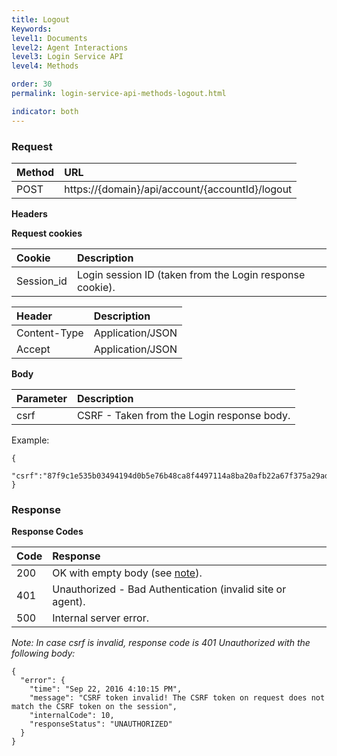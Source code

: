 ```yaml
---
title: Logout
Keywords:
level1: Documents
level2: Agent Interactions
level3: Login Service API
level4: Methods

order: 30
permalink: login-service-api-methods-logout.html

indicator: both
---
```


### Request

| Method | URL |
| :--- | :--- | 
| POST |  https://{domain}/api/account/{accountId}/logout |

**Headers**

**Request cookies**

| Cookie | Description |
| :--- | :--- |
| Session_id | Login session ID (taken from the Login response cookie). |

| Header | Description |
| :--- | :--- |
| Content-Type | Application/JSON |
| Accept | Application/JSON |

**Body**

| Parameter | Description |
| :--- | :--- |
| csrf | CSRF - Taken from the Login response body. |

Example:

    {
        "csrf":"87f9c1e535b03494194d0b5e76b48ca8f4497114a8ba20afb22a67f375a29adb"
    }

### Response

**Response Codes**

| Code | Response |
| :--- | :--- |
| 200 | OK with empty body (see [note](#note2)).
| 401  | Unauthorized - Bad Authentication (invalid site or agent). |
| 500 | Internal server error. |

<a name="note2">*Note*</a>*: In case csrf is invalid, response code is 401 Unauthorized with the following body:*

    {
      "error": {
        "time": "Sep 22, 2016 4:10:15 PM",
        "message": "CSRF token invalid! The CSRF token on request does not match the CSRF token on the session",
        "internalCode": 10,
        "responseStatus": "UNAUTHORIZED"
      }
    }
